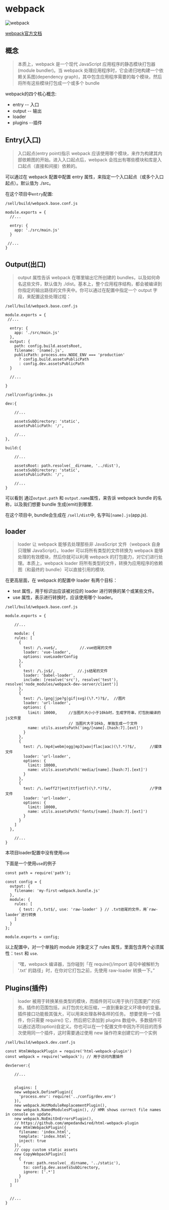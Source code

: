 # webpack

![webpack](./img/webpack_1.png)

[webpack官方文档](https://www.webpackjs.com/concepts/)

## 概念

>本质上，webpack 是一个现代 JavaScript 应用程序的静态模块打包器(module bundler)。当 webpack 处理应用程序时，它会递归地构建一个依赖关系图(dependency graph)，其中包含应用程序需要的每个模块，然后将所有这些模块打包成一个或多个 bundle

webpack的四个核心概念:

* entry  -- 入口
* output -- 输出
* loader
* plugins --插件


## Entry(入口)

 >入口起点(entry point)指示 webpack 应该使用哪个模块，来作为构建其内部依赖图的开始。进入入口起点后，webpack 会找出有哪些模块和库是入口起点（直接和间接）依赖的。

 可以通过在 webpack 配置中配置 entry 属性，来指定一个入口起点（或多个入口起点）。默认值为 ./src。

 在这个项目中`entry`配置:

 `/sell/build/webpack.base.conf.js`

```
module.exports = {
  //... 
  
  entry: {
    app: './src/main.js'
  }

 //...
}
```

## Output(出口)

 > output 属性告诉 webpack 在哪里输出它所创建的 bundles，以及如何命名这些文件，默认值为 ./dist。基本上，整个应用程序结构，都会被编译到你指定的输出路径的文件夹中。你可以通过在配置中指定一个 output 字段，来配置这些处理过程：

`/sell/build/webpack.base.conf.js`

```
module.exports = {
 //...

  entry: {
    app: './src/main.js'
  },
  output: {
    path: config.build.assetsRoot,
    filename: '[name].js',
    publicPath: process.env.NODE_ENV === 'production'
      ? config.build.assetsPublicPath
      : config.dev.assetsPublicPath
  }

  //...

}

```

`/sell/config/index.js`

```
dev:{
	
	//...
	
	assetsSubDirectory: 'static',
    assetsPublicPath: '/',
    
    //...
},

build:{
	
	//...
	
	assetsRoot: path.resolve(__dirname, '../dist'),
    assetsSubDirectory: 'static',
    assetsPublicPath: '/',

	//...
}

```

可以看到 通过`output.path` 和 `output.name`属性，来告诉 webpack bundle 的名称，以及我们想要 bundle 生成(emit)到哪里.

在这个项目中, bundle会生成在 `/sell/dist`中, 名字叫`[name].js`(app.js).

## loader

> loader 让 webpack 能够去处理那些非 JavaScript 文件（webpack 自身只理解 JavaScript）。loader 可以将所有类型的文件转换为 webpack 能够处理的有效模块，然后你就可以利用 webpack 的打包能力，对它们进行处理。本质上，webpack loader 将所有类型的文件，转换为应用程序的依赖图（和最终的 bundle）可以直接引用的模块.

在更高层面，在 webpack 的配置中 loader 有两个目标：

* test 属性，用于标识出应该被对应的 loader 进行转换的某个或某些文件。
* use 属性，表示进行转换时，应该使用哪个 loader。

`/sell/build/webpack.base.conf.js`

```
module.exports = {
	
	//...
	
	module: {
    rules: [
      {
        test: /\.vue$/,          //.vue结尾的文件
        loader: 'vue-loader',
        options: vueLoaderConfig
      },
      {
        test: /\.js$/, 			//.js结尾的文件
        loader: 'babel-loader',
        include: [resolve('src'), resolve('test'), resolve('node_modules/webpack-dev-server/client')]
      },
      {
        test: /\.(png|jpe?g|gif|svg)(\?.*)?$/,	//图片
        loader: 'url-loader',
        options: {
          limit: 10000,		//当图片大小小于10kb时，生成字符串，打包到编译的js文件里
                       		// 当图片大于10kb, 单独生成一个文件
          name: utils.assetsPath('img/[name].[hash:7].[ext]')
        }
      },
      {
        test: /\.(mp4|webm|ogg|mp3|wav|flac|aac)(\?.*)?$/,		//媒体文件
        loader: 'url-loader',
        options: {
          limit: 10000,
          name: utils.assetsPath('media/[name].[hash:7].[ext]')
        }
      },
      {
        test: /\.(woff2?|eot|ttf|otf)(\?.*)?$/, 				//字体文件
        loader: 'url-loader',
        options: {
          limit: 10000,
          name: utils.assetsPath('fonts/[name].[hash:7].[ext]')
        }
      }
    ]
  },
	
	//...
}

```
本项目loader配置中没有使用`use`

下面是一个使用`use`的例子

```
const path = require('path');

const config = {
  output: {
    filename: 'my-first-webpack.bundle.js'
  },
  module: {
    rules: [
      { test: /\.txt$/, use: 'raw-loader' } // .txt结尾的文件，用`raw-laoder`进行转换
    ]
  }
};

module.exports = config;

```

以上配置中，对一个单独的 module 对象定义了 rules 属性，里面包含两个必须属性：`test` 和 `use`.

> “嘿，webpack 编译器，当你碰到「在 require()/import 语句中被解析为 '.txt' 的路径」时，在你对它打包之前，先使用 raw-loader 转换一下。”

## Plugins(插件)
 
>loader 被用于转换某些类型的模块，而插件则可以用于执行范围更广的任务。插件的范围包括，从打包优化和压缩，一直到重新定义环境中的变量。插件接口功能极其强大，可以用来处理各种各样的任务。
想要使用一个插件，你只需要 require() 它，然后把它添加到 plugins 数组中。多数插件可以通过选项(option)自定义。你也可以在一个配置文件中因为不同目的而多次使用同一个插件，这时需要通过使用 new 操作符来创建它的一个实例

`/sell/build/webpack.dev.conf.js`


```
const HtmlWebpackPlugin = require('html-webpack-plugin') 
const webpack = require('webpack'); // 用于访问内置插件

devServer:{

	//...

	
	plugins: [
    new webpack.DefinePlugin({
      'process.env': require('../config/dev.env')
    }),
    new webpack.HotModuleReplacementPlugin(),
    new webpack.NamedModulesPlugin(), // HMR shows correct file names in console on update.
    new webpack.NoEmitOnErrorsPlugin(),
    // https://github.com/ampedandwired/html-webpack-plugin
    new HtmlWebpackPlugin({
      filename: 'index.html',
      template: 'index.html',
      inject: true
    }),
    // copy custom static assets
    new CopyWebpackPlugin([
      {
        from: path.resolve(__dirname, '../static'),
        to: config.dev.assetsSubDirectory,
        ignore: ['.*']
      }
    ])
  ]


  //...
}

```